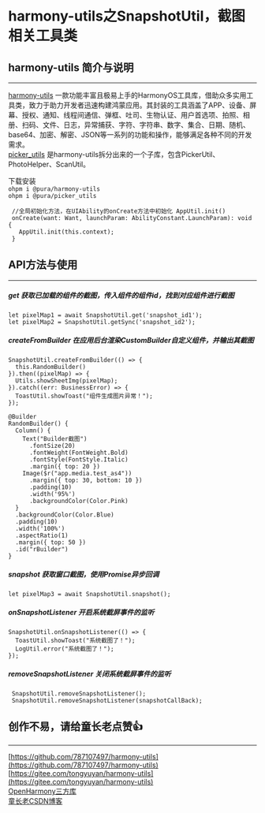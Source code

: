 # harmony-utils之SnapshotUtil，截图相关工具类

## harmony-utils 简介与说明

------
[harmony-utils](https://ohpm.openharmony.cn/#/cn/detail/@pura%2Fharmony-utils) 一款功能丰富且极易上手的HarmonyOS工具库，借助众多实用工具类，致力于助力开发者迅速构建鸿蒙应用。其封装的工具涵盖了APP、设备、屏幕、授权、通知、线程间通信、弹框、吐司、生物认证、用户首选项、拍照、相册、扫码、文件、日志，异常捕获、字符、字符串、数字、集合、日期、随机、base64、加密、解密、JSON等一系列的功能和操作，能够满足各种不同的开发需求。    
[picker_utils](https://ohpm.openharmony.cn/#/cn/detail/@pura%2Fpicker_utils) 是harmony-utils拆分出来的一个子库，包含PickerUtil、PhotoHelper、ScanUtil。

下载安装  
`ohpm i @pura/harmony-utils`  
`ohpm i @pura/picker_utils`

 ```
  //全局初始化方法，在UIAbility的onCreate方法中初始化 AppUtil.init()
  onCreate(want: Want, launchParam: AbilityConstant.LaunchParam): void {
    AppUtil.init(this.context);
  }
 ```

## API方法与使用

------

##### get  获取已加载的组件的截图，传入组件的组件id，找到对应组件进行截图

```
let pixelMap1 = await SnapshotUtil.get('snapshot_id1');
let pixelMap2 = SnapshotUtil.getSync('snapshot_id2');
```

##### createFromBuilder  在应用后台渲染CustomBuilder自定义组件，并输出其截图

```
SnapshotUtil.createFromBuilder(() => {
  this.RandomBuilder()
}).then((pixelMap) => {
  Utils.showSheetImg(pixelMap);
}).catch((err: BusinessError) => {
  ToastUtil.showToast("组件生成图片异常！");
});

@Builder
RandomBuilder() {
  Column() {
    Text("Builder截图")
      .fontSize(20)
      .fontWeight(FontWeight.Bold)
      .fontStyle(FontStyle.Italic)
      .margin({ top: 20 })
    Image($r("app.media.test_as4"))
      .margin({ top: 30, bottom: 10 })
      .padding(10)
      .width('95%')
      .backgroundColor(Color.Pink)
  }
  .backgroundColor(Color.Blue)
  .padding(10)
  .width('100%')
  .aspectRatio(1)
  .margin({ top: 50 })
  .id("rBuilder")
}
```

##### snapshot  获取窗口截图，使用Promise异步回调

```
let pixelMap3 = await SnapshotUtil.snapshot();
```

##### onSnapshotListener  开启系统截屏事件的监听

```
SnapshotUtil.onSnapshotListener(() => {
  ToastUtil.showToast("系统截图了！");
  LogUtil.error("系统截图了！");
});
```

##### removeSnapshotListener  关闭系统截屏事件的监听

```
 SnapshotUtil.removeSnapshotListener();
 SnapshotUtil.removeSnapshotListener(snapshotCallBack);
```

## 创作不易，请给童长老点赞👍

------
[https://github.com/787107497/harmony-utils](https://github.com/787107497/harmony-utils)   
[https://gitee.com/tongyuyan/harmony-utils](https://gitee.com/tongyuyan/harmony-utils)   
[OpenHarmony三方库](https://ohpm.openharmony.cn/#/cn/detail/@pura%2Fharmony-utils)   
[童长老CSDN博客](https://blog.csdn.net/qq_32922545)   
   

